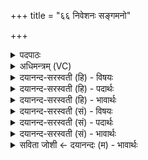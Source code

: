 +++
title = "६६ निवेशनः सङ्गमनो"

+++
<details><summary>पदपाठः</summary>

नि॒वेश॑न॒ इति॑ नि॒ऽवेश॑नः। स॒ङ्गम॑न॒ इति॑ स॒म्ऽगम॑नः। वसू॑नाम्। विश्वा॑। रू॒पा। अ॒भि। च॒ष्टे॒। शची॑भिः। दे॒व इ॒वेति॑ दे॒वःऽइ॑व। स॒वि॒ता। स॒त्यध॒र्मेति॑ स॒त्यऽध॑र्मा। इन्द्रः॑। न। त॒स्थौ॒। स॒म॒र इति॑ सम्ऽअ॒रे। प॒थी॒नाम्। ६६।
</details>

<details><summary>अधिमन्त्रम् (VC)</summary>

- अग्निर्देवता
- विश्वावसुर्ऋषिः
- विराडार्षी त्रिष्टुप्
- धैवतः
</details>

<details><summary>दयानन्द-सरस्वती (हि) - विषयः</summary>

कैसे स्त्री पुरुष गृहाश्रम करने के योग्य होते हैं, यह विषय अगले मन्त्र में कहा है ॥
</details>

<details><summary>दयानन्द-सरस्वती (हि) - पदार्थः</summary>

पदार्थान्वयभाषाः -  जो (सत्यधर्मा) सत्यधर्म से युक्त (सविता) सब जगत् के रचनेवाले (देव इव) ईश्वर के समान (निवेशनः) स्त्री का साथी (सङ्गमनः) शीघ्रगति से युक्त (शचीभिः) बुद्धि वा कर्मों से (वसूनाम्) पृथिवी आदि पदार्थों के (विश्वा) सब (रूपा) रूपों को (अभिचष्टे) देखता है, (इन्द्रः) सूर्य्य के (न) समान (समरे) युद्ध में (पथीनाम्) चलते हुए मनुष्यों के सम्मुख (तस्थौ) स्थित होवे, वही गृहाश्रम के योग्य होता है ॥६६ ॥
</details>

<details><summary>दयानन्द-सरस्वती (हि) - भावार्थः</summary>

भावार्थभाषाः -  इस मन्त्र में दो उपमालङ्कार हैं। मनुष्यों को योग्य है कि जैसे ईश्वर ने सब के उपकार के लिये कारण से कार्यरूप अनेक पदार्थ रच के उपयुक्त करे हैं; जैसे सूर्य मेघ के साथ युद्ध करके जगत् का उपकार करता है, वैसे रचनाक्रम के विज्ञान और सुन्दर क्रिया से पृथिवी आदि पदार्थों से अनेक व्यवहार सिद्ध कर प्रजा को सुख देवें ॥६६ ॥
</details>

<details><summary>दयानन्द-सरस्वती (सं) - विषयः</summary>

कीदृशाः स्त्रीपुरुषा गृहाश्रमं कर्तुं योग्याः सन्तीत्याह ॥
</details>

<details><summary>दयानन्द-सरस्वती (सं) - पदार्थः</summary>

पदार्थान्वयभाषाः -  यः सत्यधर्मा सविता देव इव निवेशनः सङ्गमनः शचीभिर्वसूनां विश्वा रूपाऽभिचष्टे। इन्द्रो न समरे पथीनां सम्मुखे तस्थौ, स एव गृहाश्रमाय योग्यो जायते ॥६६ ॥
</details>

<details><summary>दयानन्द-सरस्वती (सं) - भावार्थः</summary>

भावार्थभाषाः -  अत्रोपमालङ्कारौ। यथेश्वरेण मनुष्योपकाराय कारणात् कार्य्याख्या अनेके पदार्था रचिता उपयुज्यन्ते, यथा सूर्यो मेघेन सह युद्धाय वर्त्तते, तथा मनुष्यैः सृष्टिक्रमविज्ञानेन सुक्रियया च भूम्यादिपदार्थेभ्योऽनेके व्यवहाराः संसाधनीयाः ॥६६ ॥
</details>

<details><summary>सविता जोशी ← दयानन्दः (म) - भावार्थः</summary>

भावार्थभाषाः -  या मंत्रात उपमालंकार आहे. माणसांनी हे जाणावे की ईश्वराने कारणापासून कार्यरूपाने अनेक उपयोगी पदार्थ निर्माण करून सर्वांवर उपकार केलेले आहेत. जसा सूर्य मेघांबरोबर युद्ध करून जगावर उपकार करतो तसे माणसांनी उत्पत्ती विज्ञान जाणून उत्तम क्रिया करून पृथ्वी इत्यादींद्वारे अनेक व्यवहार सिद्ध करून प्रजेला सुखी करावे.
</details>